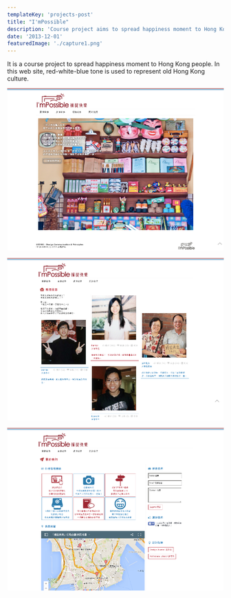 ```yaml
---
templateKey: 'projects-post'
title: "I'mPossible"
description: 'Course project aims to spread happiness moment to Hong Kong people.'
date: '2013-12-01'
featuredImage: './capture1.png'
---
```


It is a course project to spread happiness moment to Hong Kong people. In this web site, red-white-blue tone is used to represent old Hong Kong culture.

![](./capture1.png)

![](./capture2.png)

![](./capture3.png)
